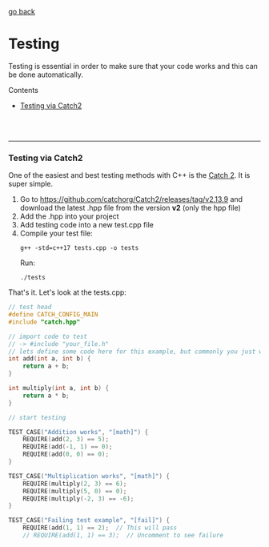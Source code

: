 [go back](../../README.md)

# Testing

Testing is essential in order to make sure that your code works and this can be done automatically.

Contents
- <a href="#catch_">Testing via Catch2</a>



<br><br>

---
<h3><a name='catch_'>Testing via Catch2</a></h3>

One of the easiest and best testing methods with C++ is the [Catch 2](https://github.com/catchorg/Catch2/releases). It is super simple.

1. Go to https://github.com/catchorg/Catch2/releases/tag/v2.13.9 and download the latest .hpp file from the version **v2** (only the hpp file)
2. Add the .hpp into your project
3. Add testing code into a new test.cpp file
4. Compile your test file:
    ```
    g++ -std=c++17 tests.cpp -o tests
    ```
    Run:
    ```
    ./tests
    ```

That's it. Let's look at the tests.cpp:

```cpp
// test head
#define CATCH_CONFIG_MAIN
#include "catch.hpp"

// import code to test
// -> #include "your_file.h"
// lets define some code here for this example, but commonly you just want to include your code
int add(int a, int b) {
    return a + b;
}

int multiply(int a, int b) {
    return a * b;
}

// start testing

TEST_CASE("Addition works", "[math]") {
    REQUIRE(add(2, 3) == 5);
    REQUIRE(add(-1, 1) == 0);
    REQUIRE(add(0, 0) == 0);
}

TEST_CASE("Multiplication works", "[math]") {
    REQUIRE(multiply(2, 3) == 6);
    REQUIRE(multiply(5, 0) == 0);
    REQUIRE(multiply(-2, 3) == -6);
}

TEST_CASE("Failing test example", "[fail]") {
    REQUIRE(add(1, 1) == 2);  // This will pass
    // REQUIRE(add(1, 1) == 3);  // Uncomment to see failure

```





